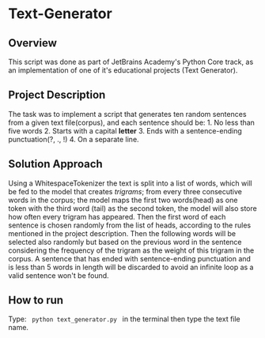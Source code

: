 # Text-Generator

## Overview
<p> This script was done as part of JetBrains Academy's Python Core track, as an implementation of one of
it's educational projects (Text Generator). </p>


## Project Description
</p> The task was to implement a script that generates ten random sentences from a given text file(corpus),
and each sentence should be:
1. No less than five words
2. Starts with a capital <b>letter</b>
3. Ends with a sentence-ending punctuation(?, ., !)
4. On a separate line. </p>


## Solution Approach
<p> Using a WhitespaceTokenizer the text is split into a list of words, which will be fed to the model that creates <I>trigrams</I>; from every three consecutive words in the corpus; the model maps the first two words(head) as one token with the third word (tail) as the second token, the model will also store how often every trigram has appeared. Then the first word of each sentence is chosen randomly from the list of heads, according to the rules mentioned in the project description. Then the following words will be selected also randomly but based on the previous word in the sentence considering the frequency of the trigram  as the weight of this trigram in the corpus. A sentence that has ended with sentence-ending punctuation and is less than 5 words in length will be discarded to avoid an infinite loop as a valid sentence won't be found. </p>


## How to run
<p>Type: <code> python text_generator.py </code> in the terminal then type the text file name.</p>
